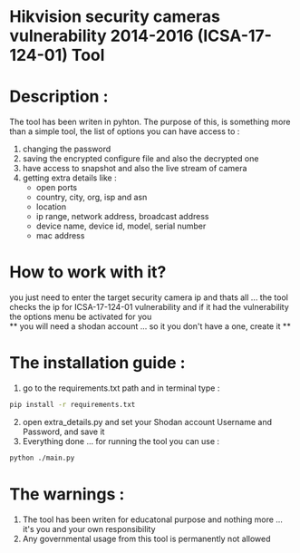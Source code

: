 # Hikvision security cameras vulnerability 2014-2016 (ICSA-17-124-01) Tool

# Description : 
The tool has been writen in pyhton. The purpose of this, is something more than a simple tool, the list of options you can have access to : 
1. changing the password
2. saving the encrypted configure file and also the decrypted one 
3. have access to snapshot and also the live stream of camera 
4. getting extra details like : 
    - open ports
    - country, city, org, isp and asn
    - location
    - ip range, network address, broadcast address
    - device name, device id, model, serial number
    - mac address 
    
    

# How to work with it? 
 you just need to enter the target security camera ip and thats all ... the tool checks the ip for ICSA-17-124-01 vulnerability and if it had the vulnerability the options menu be activated for you  
 ** you will need a shodan account ... so it you don't have a one, create it **


# The installation guide :

1. go to the requirements.txt path and in terminal type : 
```bash  
pip install -r requirements.txt
```
2. open extra_details.py and set your Shodan account Username and Password, and save it 
3. Everything done ... for running the tool you can use :
```bash
python ./main.py
```
# The warnings : 
1. The tool has been writen for educatonal purpose and nothing more ... it's you and your own responsibility
2. Any governmental usage from this tool is permanently not allowed 
